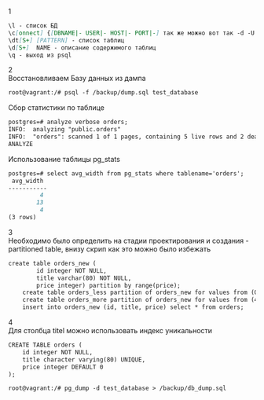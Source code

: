 1  
```markdown
\l - список БД
\c[onnect] {[DBNAME|- USER|- HOST|- PORT|-] так же можно вот так -d -U -h -p| conninfo} connect to new database (currently "postgres") - подключение к БД
\dt[S+] [PATTERN] - список таблиц
\d[S+]  NAME - описание содержимого таблиц
\q - выход из psql
```
2  
Восстановливаем Базу данных из дампа
```markdown
root@vagrant:/# psql -f /backup/dump.sql test_database
``` 

Сбор статистики по таблице  
```markdown
postgres=# analyze verbose orders;
INFO:  analyzing "public.orders"
INFO:  "orders": scanned 1 of 1 pages, containing 5 live rows and 2 dead rows; 5 rows in sample, 5 estimated total rows
ANALYZE
```
Использование таблицы pg_stats  
```markdown
postgres=# select avg_width from pg_stats where tablename='orders';
 avg_width
-----------
         4
        13
         4
(3 rows)
```
3  
Необходимо было определить на стадии  проектирования и создания - partitioned table, внизу скрип как 
это можно было избежать 

```markdown
create table orders_new (
        id integer NOT NULL,
        title varchar(80) NOT NULL,
        price integer) partition by range(price);
    create table orders_less partition of orders_new for values from (0) to (499);
    create table orders_more partition of orders_new for values from (499) to (99999);
    insert into orders_new (id, title, price) select * from orders;
```
4  
Для столбца titel можно использовать индекс уникальности 
```markdown
CREATE TABLE orders (
    id integer NOT NULL,
    title character varying(80) UNIQUE,
    price integer DEFAULT 0
);
```

```markdown
root@vagrant:/# pg_dump -d test_database > /backup/db_dump.sql
```